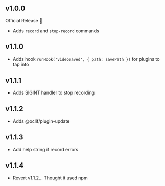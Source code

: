 ## v1.0.0

Official Release 🎉

- Adds `record` and `stop-record` commands

## v1.1.0

- Adds hook `runHook('videoSaved', { path: savePath })` for plugins to tap into

## v1.1.1

- Adds SIGINT handler to stop recording

## v1.1.2

- Adds @oclif/plugin-update

## v1.1.3

- Add help string if record errors

## v1.1.4

- Revert v1.1.2... Thought it used npm
